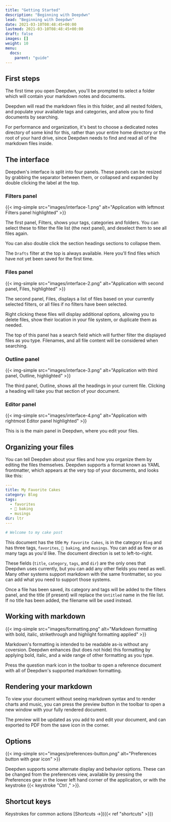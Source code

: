 ```yaml
---
title: "Getting Started"
description: "Beginning with Deepdwn"
lead: "Beginning with Deepdwn"
date: 2021-03-10T08:48:45+00:00
lastmod: 2021-03-10T08:48:45+00:00
draft: false
images: []
weight: 10
menu: 
  docs:
    parent: "guide"
---
```


## First steps

The first time you open Deepdwn, you'll be prompted to select a folder which will contain your markdown notes and documents.

Deepdwn will read the markdown files in this folder, and all nested folders, and populate your available tags and categories, and allow you to find documents by searching.

For performance and organization, it's best to choose a dedicated notes directory of some kind for this, rather than your entire home directory or the root of your hard drive, since Deepdwn needs to find and read all of the markdown files inside.

## The interface

Deepdwn's interface is split into four panels. These panels can be resized by grabbing the separator between them, or collapsed and expanded by double clicking the label at the top.

### Filters panel

{{< img-simple src="images/interface-1.png" alt="Application with leftmost Filters panel highlighted" >}}

The first panel, Filters, shows your tags, categories and folders. You can select these to filter the file list (the next panel), and deselect them to see all files again.

You can also double click the section headings sections to collapse them.

The `Drafts` filter at the top is always available. Here you'll find files which have not yet been saved for the first time.

### Files panel

{{< img-simple src="images/interface-2.png" alt="Application with second panel, Files, highlighted" >}}

The second panel, Files, displays a list of files based on your currently selected filters, or all files if no filters have been selected.

Right clicking these files will display additional options, allowing you to delete files, show their location in your file system, or duplicate them as needed.

The top of this panel has a search field which will further filter the displayed files as you type. Filenames, and all file content will be considered when searching.

### Outline panel


{{< img-simple src="images/interface-3.png" alt="Application with third panel, Outline, highlighted" >}}

The third panel, Outline, shows all the headings in your current file. Clicking a heading will take you that section of your document.

### Editor panel

{{< img-simple src="images/interface-4.png" alt="Application with rightmost Editor panel highlighted" >}}

This is is the main panel in Deepdwn, where you edit your files.

## Organizing your files

You can tell Deepdwn about your files and how you organize them by editing the files themselves. Deepdwn supports a format known as YAML frontmatter, which appears at the very top of your documents, and looks like this:

```yml
---
title: My Favorite Cakes
category: Blog
tags: 
  - favorites
  - 🧁 baking
  - musings
dir: ltr
---

# Welcome to my cake post
```

This document has the title `My Favorite Cakes`, is in the category `Blog` and has three tags, `favorites`, `🧁 baking`, and `musings`. You can add as few or as many tags as you'd like. The document direction is set to left-to-right.

These fields (`title`, `category`, `tags`, and `dir`) are the only ones that Deepdwn uses currently, but you can add any other fields you need as well. Many other systems support markdown with the same frontmatter, so you can add what you need to support those systems.

Once a file has been saved, its category and tags will be added to the filters panel, and the title (if present) will replace the `Untitled` name in the file list. If no title has been added, the filename will be used instead.

## Working with markdown

{{< img-simple src="images/formatting.png" alt="Markdown formatting with bold, italic, strikethrough and highlight formatting applied" >}}

Markdown's formatting is intended to be readable as-is without any coversion. Deepdwn enhances (but does not hide) this formatting by applying bold, italic, and a wide range of other formatting as you type.

Press the question mark icon in the toolbar to open a reference document with all of Deepdwn's supported markdown formatting.

## Rendering your markdown

To view your document without seeing markdown syntax and to render charts and music, you can press the preview button in the toolbar to open a new window with your fully rendered document.

The preview will be updated as you add to and edit your document, and can exported to PDF from the save icon in the corner.

## Options

{{< img-simple src="images/preferences-button.png" alt="Preferences button with gear icon" >}}

Deepdwn supports some alternate display and behavior options. These can be changed from the preferences view, available by pressing the Preferences gear in the lower left hand corner of the application, or with the keystroke {{< keystroke "Ctrl ," >}}.

## Shortcut keys

Keystrokes for common actions [Shortcuts →]({{< ref "shortcuts" >}})
